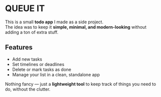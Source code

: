# QUEUE IT

This is a small **todo app** I made as a side project.  
The idea was to keep it **simple, minimal, and modern-looking** without adding a ton of extra stuff.

## Features

- Add new tasks  
- Set timelines or deadlines  
- Delete or mark tasks as done  
- Manage your list in a clean, standalone app  

Nothing fancy — just a **lightweight tool** to keep track of things you need to do, without the clutter.

